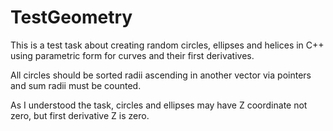 # TestGeometry

This is a test task about creating random circles, ellipses and helices in C++ using parametric form for curves and their first derivatives.

All circles should be sorted radii ascending in another vector via pointers and sum radii must be counted.

As I understood the task, circles and ellipses may have Z coordinate not zero, but first derivative Z is zero.
